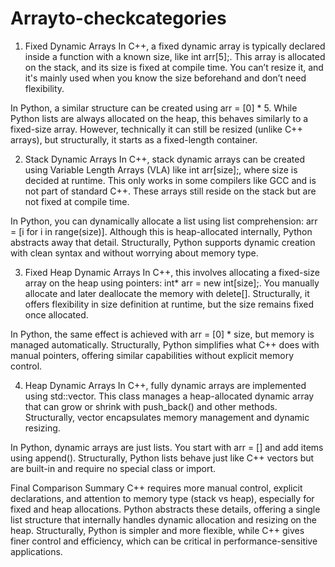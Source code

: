 # Arrayto-checkcategories
1. Fixed Dynamic Arrays
In C++, a fixed dynamic array is typically declared inside a function with a known size, like int arr[5];. This array is allocated on the stack, and its size is fixed at compile time. You can’t resize it, and it's mainly used when you know the size beforehand and don’t need flexibility.

In Python, a similar structure can be created using arr = [0] * 5. While Python lists are always allocated on the heap, this behaves similarly to a fixed-size array. However, technically it can still be resized (unlike C++ arrays), but structurally, it starts as a fixed-length container.

2. Stack Dynamic Arrays
In C++, stack dynamic arrays can be created using Variable Length Arrays (VLA) like int arr[size];, where size is decided at runtime. This only works in some compilers like GCC and is not part of standard C++. These arrays still reside on the stack but are not fixed at compile time.

In Python, you can dynamically allocate a list using list comprehension: arr = [i for i in range(size)]. Although this is heap-allocated internally, Python abstracts away that detail. Structurally, Python supports dynamic creation with clean syntax and without worrying about memory type.

3. Fixed Heap Dynamic Arrays
In C++, this involves allocating a fixed-size array on the heap using pointers: int* arr = new int[size];. You manually allocate and later deallocate the memory with delete[]. Structurally, it offers flexibility in size definition at runtime, but the size remains fixed once allocated.

In Python, the same effect is achieved with arr = [0] * size, but memory is managed automatically. Structurally, Python simplifies what C++ does with manual pointers, offering similar capabilities without explicit memory control.

4. Heap Dynamic Arrays
In C++, fully dynamic arrays are implemented using std::vector. This class manages a heap-allocated dynamic array that can grow or shrink with push_back() and other methods. Structurally, vector encapsulates memory management and dynamic resizing.

In Python, dynamic arrays are just lists. You start with arr = [] and add items using append(). Structurally, Python lists behave just like C++ vectors but are built-in and require no special class or import.

Final Comparison Summary
C++ requires more manual control, explicit declarations, and attention to memory type (stack vs heap), especially for fixed and heap allocations. Python abstracts these details, offering a single list structure that internally handles dynamic allocation and resizing on the heap. Structurally, Python is simpler and more flexible, while C++ gives finer control and efficiency, which can be critical in performance-sensitive applications.

